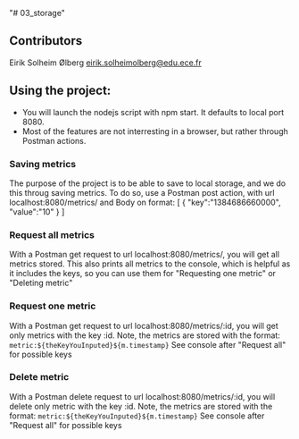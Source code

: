 "# 03_storage" 

## Contributors
Eirik Solheim Ølberg
eirik.solheimolberg@edu.ece.fr

## Using the project:
- You will launch the nodejs script with npm start. It defaults to local port 8080.
- Most of the features are not interresting in a browser, but rather through Postman actions. 

### Saving metrics
The purpose of the project is to be able to save to local storage, and we do this throug saving metrics. 
To do so, use a Postman post action, with url localhost:8080/metrics/ and Body on format:
[
  { "key":"1384686660000", "value":"10" }
]


### Request all metrics
With a Postman get request to url localhost:8080/metrics/, you will get all metrics stored. 
This also prints all metrics to the console, which is helpful as it includes the keys, 
so you can use them for "Requesting one metric" or "Deleting metric"


### Request one metric
With a Postman get request to url localhost:8080/metrics/:id, you will get only metrics with the key :id. 
Note, the metrics are stored with the format: `metric:${theKeyYouInputed}${m.timestamp}`
See console after "Request all" for possible keys


### Delete metric
With a Postman delete request to url localhost:8080/metrics/:id, you will delete only metric with the key :id. 
Note, the metrics are stored with the format: `metric:${theKeyYouInputed}${m.timestamp}`
See console after "Request all" for possible keys
